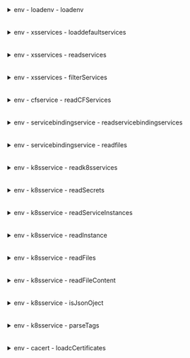 <details>

<summary>env - loadenv - loadenv</summary>

</br>

![alt text](../../images/approuter/env/IMG27.PNG)

</br>

</details>

</br>
</br>

<details>

<summary>env - xsservices - loaddefaultservices</summary>

</br>

![alt text](../../images/approuter/env/IMG1.PNG)

</br>

</details>

</br>
</br>


<details>

<summary>env - xsservices - readservices</summary>

</br>

![alt text](../../images/approuter/env/IMG22.PNG)

</br>

![alt text](../../images/approuter/env/IMG23.PNG)

</br>

![alt text](../../images/approuter/env/IMG12.PNG)

</br>

![alt text](../../images/approuter/env/IMG13.PNG)

</br>

</details>

</br>
</br>

<details>

<summary>env - xsservices - filterServices</summary>

</br>

![alt text](../../images/approuter/env/IMG29.PNG)

</br>

#### Testing

</br>

![alt text](../../images/approuter/env/IMG34.PNG)

</br>

![alt text](../../images/approuter/env/IMG33.PNG)

</br>

</details>

</br>
</br>

<details>

<summary>env - cfservice - readCFServices</summary>

</br>

![alt text](../../images/approuter/env/IMG28.PNG)

</br>

#### Testing

</br>

VCAP_SERVICES from CF

</br>

![alt text](../../images/approuter/env/IMG32.PNG)

</br>

![alt text](../../images/approuter/env/IMG30.PNG)

</br>

![alt text](../../images/approuter/env/IMG31.PNG)

</br>

</details>

</br>
</br>

<details>

<summary>env - servicebindingservice - readservicebindingservices</summary>

</br>

![alt text](../../images/approuter/env/IMG9.PNG)

</br>

## Testing

![alt text](../../images/approuter/env/IMG6.PNG)

</br>

![alt text](../../images/approuter/env/IMG7.PNG)

</br>

![alt text](../../images/approuter/env/IMG8.PNG)

</br>

</details>

</br>
</br>

<details>

<summary>env - servicebindingservice - readfiles</summary>

</br>

![alt text](../../images/approuter/env/IMG2.PNG)

</br>

#### Testing

</br>

![alt text](../../images/approuter/env/IMG3.PNG)

</br>

![alt text](../../images/approuter/env/IMG4.PNG)

</br>

![alt text](../../images/approuter/env/IMG5.PNG)

</br>

</details>


</br>
</br>

<details>

<summary>env - k8sservice - readk8sservices</summary>

</br>

![alt text](../../images/approuter/env/IMG10.PNG)

</br>

#### Testing

</br>

![alt text](../../images/approuter/env/IMG11.PNG)

</br>

![alt text](../../images/approuter/env/IMG12.PNG)

</br>

![alt text](../../images/approuter/env/IMG13.PNG)

</br>

![alt text](../../images/approuter/env/IMG14.PNG)

</br>

</details>

</br>
</br>

<details>

<summary>env - k8sservice - readSecrets</summary>

</br>

![alt text](../../images/approuter/env/IMG15.PNG)

</br>

</details>

</br>
</br>

<details>

<summary>env - k8sservice - readServiceInstances</summary>

</br>

![alt text](../../images/approuter/env/IMG16.PNG)

</br>

</details>

</br>
</br>

<details>

<summary>env - k8sservice - readInstance</summary>

</br>

![alt text](../../images/approuter/env/IMG17.PNG)

</br>

</details>

</br>
</br>

<details>

<summary>env - k8sservice - readFiles</summary>

</br>

![alt text](../../images/approuter/env/IMG18.PNG)

</br>

</details>

</br>
</br>

<details>

<summary>env - k8sservice - readFileContent</summary>

</br>

![alt text](../../images/approuter/env/IMG19.PNG)

</br>

</details>

</br>
</br>

<details>

<summary>env - k8sservice - isJsonOject</summary>

</br>

![alt text](../../images/approuter/env/IMG20.PNG)

</br>

</details>

</br>
</br>

<details>

<summary>env - k8sservice - parseTags</summary>

</br>

![alt text](../../images/approuter/env/IMG21.PNG)

</br>

</details>

</br>
</br>

<details>

<summary>env - cacert - loadcCertificates</summary>

</br>

![alt text](../../images/approuter/env/IMG24.PNG)

</br>

#### Testing

</br>

![alt text](../../images/approuter/env/IMG25.PNG)

</br>

![alt text](../../images/approuter/env/IMG26.PNG)

</br>

</details>

